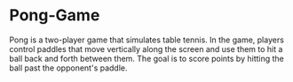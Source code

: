 # Pong-Game

Pong is a two-player game that simulates table tennis. 
In the game, players control paddles that move vertically along the screen and use them to hit a ball back and forth between them.
The goal is to score points by hitting the ball past the opponent's paddle.
